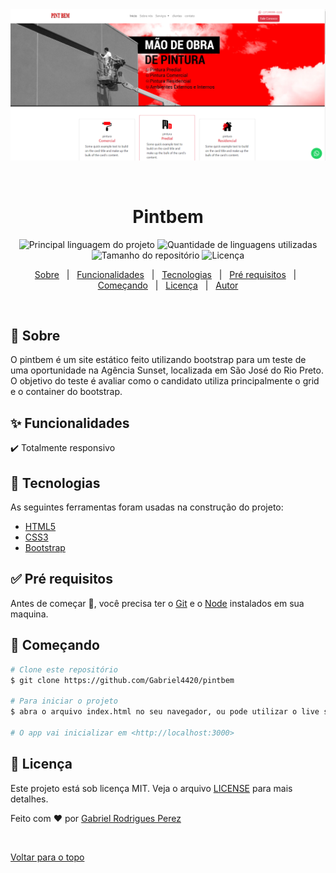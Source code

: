 <div align="center" id="top">
  <img src="./site.png" alt="Pintbem" />

  &#xa0;

  <!-- <a href="https://pintbem.netlify.com">Demo</a> -->
</div>

<h1 align="center">Pintbem</h1>

<p align="center">
  <img alt="Principal linguagem do projeto" src="https://img.shields.io/github/languages/top/Gabriel4420/pintbem?color=56BEB8">

  <img alt="Quantidade de linguagens utilizadas" src="https://img.shields.io/github/languages/count/Gabriel4420/pintbem?color=56BEB8">

  <img alt="Tamanho do repositório" src="https://img.shields.io/github/repo-size/Gabriel4420/pintbem?color=56BEB8">

  <img alt="Licença" src="https://img.shields.io/github/license/Gabriel4420/pintbem?color=56BEB8">

  <!-- <img alt="Github issues" src="https://img.shields.io/github/issues/Gabriel4420/pintbem?color=56BEB8" /> -->

  <!-- <img alt="Github forks" src="https://img.shields.io/github/forks/Gabriel4420/pintbem?color=56BEB8" /> -->

  <!-- <img alt="Github stars" src="https://img.shields.io/github/stars/Gabriel4420/pintbem?color=56BEB8" /> -->
</p>

<!-- Status -->

<!-- <h4 align="center"> 
	🚧  Pintbem 🚀 Em construção...  🚧
</h4> 

<hr> -->

<p align="center">
  <a href="#dart-sobre">Sobre</a> &#xa0; | &#xa0;
  <a href="#sparkles-funcionalidades">Funcionalidades</a> &#xa0; | &#xa0;
  <a href="#rocket-tecnologias">Tecnologias</a> &#xa0; | &#xa0;
  <a href="#white_check_mark-pré-requisitos">Pré requisitos</a> &#xa0; | &#xa0;
  <a href="#checkered_flag-começando">Começando</a> &#xa0; | &#xa0;
  <a href="#memo-licença">Licença</a> &#xa0; | &#xa0;
  <a href="https://github.com/Gabriel4420" target="_blank">Autor</a>
</p>

<br>

## :dart: Sobre ##

O pintbem é um site estático feito utilizando bootstrap para um teste de uma oportunidade na Agência Sunset, localizada em São José do Rio Preto. O objetivo do teste é avaliar como o candidato utiliza principalmente o grid e o container do bootstrap.

## :sparkles: Funcionalidades ##

:heavy_check_mark: Totalmente responsivo

## :rocket: Tecnologias ##

As seguintes ferramentas foram usadas na construção do projeto:

- [HTML5](https://expo.io/)
- [CSS3](https://nodejs.org/en/)
- [Bootstrap](https://pt-br.reactjs.org/)

## :white_check_mark: Pré requisitos ##

Antes de começar :checkered_flag:, você precisa ter o [Git](https://git-scm.com) e o [Node](https://nodejs.org/en/) instalados em sua maquina.

## :checkered_flag: Começando ##

```bash
# Clone este repositório
$ git clone https://github.com/Gabriel4420/pintbem

# Para iniciar o projeto
$ abra o arquivo index.html no seu navegador, ou pode utilizar o live server, uma extensão do vscode que abre um mini-servidor para executar o html.

# O app vai inicializar em <http://localhost:3000>
```

## :memo: Licença ##

Este projeto está sob licença MIT. Veja o arquivo [LICENSE](LICENSE.md) para mais detalhes.

Feito com :heart: por <a href="https://github.com/Gabriel4420" target="_blank">Gabriel Rodrigues Perez</a>

&#xa0;

<a href="#top">Voltar para o topo</a>
